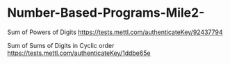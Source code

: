 # Number-Based-Programs-Mile2-


Sum of Powers of Digits https://tests.mettl.com/authenticateKey/92437794 


Sum of Sums of Digits in Cyclic order https://tests.mettl.com/authenticateKey/1ddbe65e 
